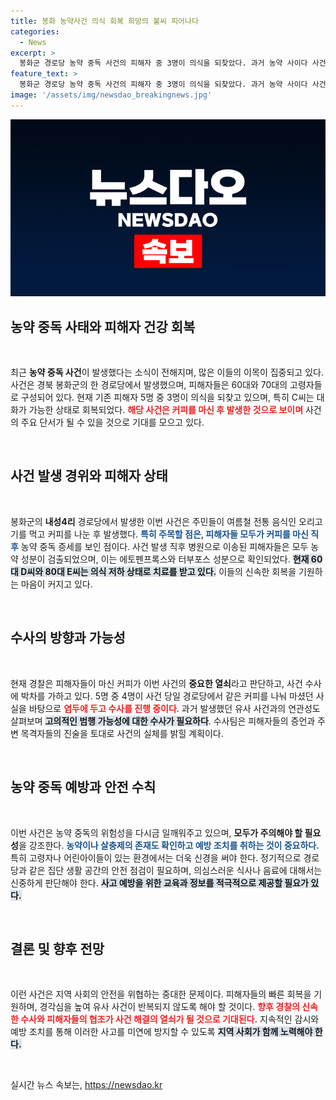 ```yaml
---
title: 봉화 농약사건 의식 회복 희망의 불씨 피어나다
categories:
  - News
excerpt: >
  봉화군 경로당 농약 중독 사건의 피해자 중 3명이 의식을 되찾았다. 과거 농약 사이다 사건과 유사하게 커피에 독극물이 섞였을 가능성이 제기되며, 수사가 본격화될지 귀추가 주목된다.
feature_text: >
  봉화군 경로당 농약 중독 사건의 피해자 중 3명이 의식을 되찾았다. 과거 농약 사이다 사건과 유사하게 커피에 독극물이 섞였을 가능성이 제기되며, 수사가 본격화될지 귀추가 주목된다.
image: '/assets/img/newsdao_breakingnews.jpg'
---
```


<p><img src="/assets/img/newsdao_breakingnews.jpg" alt="flaretime 속보" /></p>

<h2 data-ke-size="size26">농약 중독 사태와 피해자 건강 회복</h2>

<p data-ke-size="size16">&nbsp;</p>

<p data-ke-size="size16">최근 <b>농약 중독 사건</b>이 발생했다는 소식이 전해지며, 많은 이들의 이목이 집중되고 있다. 사건은 경북 봉화군의 한 경로당에서 발생했으며, 피해자들은 60대와 70대의 고령자들로 구성되어 있다. 현재 기존 피해자 5명 중 3명이 의식을 되찾고 있으며, 특히 C씨는 대화가 가능한 상태로 회복되었다. <b><span style="color: #ee2323;">해당 사건은 커피를 마신 후 발생한 것으로 보이며</span></b> 사건의 주요 단서가 될 수 있을 것으로 기대를 모으고 있다.</p>

<p data-ke-size="size16">&nbsp;</p>

<h2 data-ke-size="size26">사건 발생 경위와 피해자 상태</h2>

<p data-ke-size="size16">&nbsp;</p>

<p data-ke-size="size16">봉화군의 <b>내성4리</b> 경로당에서 발생한 이번 사건은 주민들이 여름철 전통 음식인 오리고기를 먹고 커피를 나눈 후 발생했다. <b><span style="color: #1a5490;">특히 주목할 점은, 피해자들 모두가 커피를 마신 직후</span></b> 농약 중독 증세를 보인 점이다. 사건 발생 직후 병원으로 이송된 피해자들은 모두 농약 성분이 검출되었으며, 이는 에토펜프록스와 터부포스 성분으로 확인되었다. <b><span style="background-color: #21538527;">현재 60대 D씨와 80대 E씨는 의식 저하 상태로 치료를 받고 있다.</span></b> 이들의 신속한 회복을 기원하는 마음이 커지고 있다.</p>

<p data-ke-size="size16">&nbsp;</p>

<h2 data-ke-size="size26">수사의 방향과 가능성</h2>

<p data-ke-size="size16">&nbsp;</p>

<p data-ke-size="size16">현재 경찰은 피해자들이 마신 커피가 이번 사건의 <b>중요한 열쇠</b>라고 판단하고, 사건 수사에 박차를 가하고 있다. 5명 중 4명이 사건 당일 경로당에서 같은 커피를 나눠 마셨던 사실을 바탕으로 <b><span style="color: #ee2323;">염두에 두고 수사를 진행 중이다</span></b>. 과거 발생했던 유사 사건과의 연관성도 살펴보며 <b><span style="background-color: #21538527;">고의적인 범행 가능성에 대한 수사가 필요하다</span></b>. 수사팀은 피해자들의 증언과 주변 목격자들의 진술을 토대로 사건의 실체를 밝힐 계획이다.</p>

<p data-ke-size="size16">&nbsp;</p>

<h2 data-ke-size="size26">농약 중독 예방과 안전 수칙</h2>

<p data-ke-size="size16">&nbsp;</p>

<p data-ke-size="size16">이번 사건은 농약 중독의 위험성을 다시금 일깨워주고 있으며, <b>모두가 주의해야 할 필요성</b>을 강조한다. <b><span style="color: #1a5490;">농약이나 살충제의 존재도 확인하고 예방 조치를 취하는 것이 중요하다.</span></b> 특히 고령자나 어린아이들이 있는 환경에서는 더욱 신경을 써야 한다. 정기적으로 경로당과 같은 집단 생활 공간의 안전 점검이 필요하며, 의심스러운 식사나 음료에 대해서는 신중하게 판단해야 한다. <b><span style="background-color: #21538527;">사고 예방을 위한 교육과 정보를 적극적으로 제공할 필요가 있다.</span></b></p>

<p data-ke-size="size16">&nbsp;</p>

<h2 data-ke-size="size26">결론 및 향후 전망</h2>

<p data-ke-size="size16">&nbsp;</p>

<p data-ke-size="size16">이런 사건은 지역 사회의 안전을 위협하는 중대한 문제이다. 피해자들의 빠른 회복을 기원하며, 경각심을 높여 유사 사건이 반복되지 않도록 해야 할 것이다. <b><span style="color: #ee2323;">향후 경찰의 신속한 수사와 피해자들의 협조가 사건 해결의 열쇠가 될 것으로 기대된다.</span></b> 지속적인 감시와 예방 조치를 통해 이러한 사고를 미연에 방지할 수 있도록 <b><span style="background-color: #21538527;">지역 사회가 함께 노력해야 한다.</span></b></p>

<p data-ke-size="size16">&nbsp;</p>
실시간 뉴스 속보는, <a href="https://newsdao.kr" rel="dofollow">https://newsdao.kr</a>


